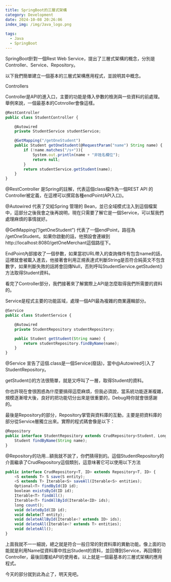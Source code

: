```yaml
---
title: SpringBoot的三層式架構
category: Development
date: 2024-10-08 20:26:06
index_img: /img/Java_logo.png
 
tags: 
  - Java
  - SpringBoot
---
```


SpringBoot針對一個Rest Web Service，提出了三層式架構的概念，分別是Controller、Service、Repository。

以下我們簡單建立一個基本的三層式架構應用程式，並說明其中概念。

Controllers

Controller是API的進入口，主要的功能是傳入參數的檢測與一些資料的前處理。舉例來說，一個最基本的Cotnroller會像這樣。

```jsx
@RestController
public class StudentController {

    @Autowired
    private StudentService studentService;

    @GetMapping("/getOneStudent")
    public Student getOneStudent(@RequestParam("name") String name) {
        if (!name.matches("/s+")){
            System.out.println(name + "非姓名欄位");
            return null;
        }
        return studentService.getStudent(name);
    }
}
```

@RestController 是Spring的註解，代表這個class檔作為一個REST API 的 Controller被定義，在這裡可以撰寫各種endPoint(API入口)。

@Autowired 代表了交給Spring 管理的 Bean，並已全域模式注入到這個檔案中，這部分之後我會之後再說明，現在只需要了解它是一個Service，可以幫我們處理麻煩的事情就好。

@GetMapping(”/getOneStudent”) 代表了一個endPoint，路徑為 /getOneStudent。如果你啟動的話，他預設會連線到http://localhost:8080/getOneMerchant這個路徑下。

EndPoint內部接收了一個參數，如果當初URL帶入的查詢條件有包含name的話，這裡就會被載入進去，他接著會利用正規表達式判斷String是否符合純英文不包含數字，如果判斷失敗的話將會回傳Null，否則呼叫StudentService.getStudent()方法取得Student資料。

看完了Controller部分，我們接著來了解實際上API是怎麼取得我們所需要的資料的。

Service是程式主要的功能區域，處理一個API最為複雜的商業邏輯部分。

```jsx
@Service
public class StudentService {

    @Autowired
    private StudentRepository studentRepository;

    public Student getStudent(String name) {
        return studentRepository.findByName(name);
    }
}
```

@Service 宣告了這個.class是一個Service(廢話)，當中@Autowired引入了StudentRepository。

getStudent()的方法很簡單，就是又呼叫了一層，取得Student的資料。

你也許現在會很困惑為什麼要搞得這麼麻煩，但我必須說，當系統功能逐漸複雜，規模逐漸增大後，良好的把功能切分出來是很重要的，Debug時你就會很感謝的。

最後是Repository的部分，Repository掌管與資料庫的互動，主要是把資料庫的部分從Service層獨立出來。實際的程式碼會像是以下：

```jsx
@Repository
public interface StudentRepository extends CrudRepository<Student, Long> {
    Student findByName(String name);
}
```

@Repository的功用…額我就不說了，你們猜得到的。這個StudentRepository的介面繼承了CrudRepository這個類別，這意味著它可以使用以下方法

```jsx
public interface CrudRepository<T, ID> extends Repository<T, ID> {
    <S extends T> S save(S entity);
    <S extends T> Iterable<S> saveAll(Iterable<S> entities);
    Optional<T> findById(ID id);
    boolean existsById(ID id);
    Iterable<T> findAll();
    Iterable<T> findAllById(Iterable<ID> ids);
    long count();
    void deleteById(ID id);
    void delete(T entity);
    void deleteAllById(Iterable<? extends ID> ids);
    void deleteAll(Iterable<? extends T> entities);
    void deleteAll();
}
```

上面我就不一一細說，總之就是符合一般日常的對資料庫的異動功能。像上面的功能就是利用Name從資料庫中找出Student的資料，並回傳到Service，再回傳到Controller，最後回覆給API的使用者。以上就是一個最基本的三層式架構的應用程式。

今天的部分就到此為止了，明天見吧。